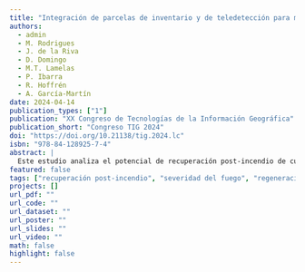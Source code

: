```yaml
---
title: "Integración de parcelas de inventario y de teledetección para modelizar la recuperación post-incendio de comunidades arbóreas mediterráneas"
authors:
  - admin
  - M. Rodrigues
  - J. de la Riva
  - D. Domingo
  - M.T. Lamelas
  - P. Ibarra
  - R. Hoffrén
  - A. García-Martín
date: 2024-04-14
publication_types: ["1"]
publication: "XX Congreso de Tecnologías de la Información Geográfica"
publication_short: "Congreso TIG 2024"
doi: "https://doi.org/10.21138/tig.2024.lc"
isbn: "978-84-128925-7-4"
abstract: |
  Este estudio analiza el potencial de recuperación post-incendio de cuatro comunidades arbóreas mediterráneas representativas (Pinus halepensis, Pinus nigra, Pinus pinaster y Quercus ilex) afectadas por grandes incendios forestales (> 500 ha) durante el verano de 1994 en España. Para ello, se combinó información recogida en campo 25 años después de los incendios en 203 parcelas arboladas (131 quemadas y 72 de control sin quemar) con datos de teledetección, información geoespacial e inventarios forestales, con el fin de construir un modelo empírico capaz de evaluar el grado de recuperación. Los datos de teledetección permitieron calcular la severidad del fuego mediante el Composite Burn Index, mientras que la topografía local (pendiente y orientación) fueron obtenidos de modelos digitales del terreno creados a partir de datos LiDAR-PNOA. Los datos geoespaciales incluían información climática sobre la evolución de la temperatura y las precipitaciones. Estos datos se introdujeron en el modelo, calibrado mediante Random Forest, para conocer el grado de recuperación, inferido a partir de la similitud (en términos de altura de la vegetación, biomasa aérea y diversidad de especies) entre las parcelas quemadas y las no quemadas (control). Los resultados mostraron que sólo el 25% de las parcelas quemadas pueden ser consideradas como recuperadas. La severidad del fuego a corto plazo tiene un efecto significativo en la recuperación, aunque fuertemente modulado por la topografía local. Las características clave de las parcelas recuperadas fueron una severidad del fuego de baja a moderada y un entorno topográfico favorable, especialmente el efecto de sombreado de las laderas con orientación noroeste. Además, un clima más cálido y húmedo parece incrementar la capacidad de recuperación.
featured: false
tags: ["recuperación post-incendio", "severidad del fuego", "regeneración", "grandes incendios"]
projects: []
url_pdf: ""
url_code: ""
url_dataset: ""
url_poster: ""
url_slides: ""
url_video: ""
math: false
highlight: false
---
```

